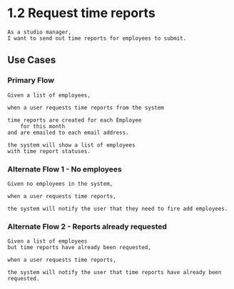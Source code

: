 # 1.2 Request time reports
```
As a studio manager,
I want to send out time reports for employees to submit.
```

## Use Cases

### Primary Flow
```
Given a list of employees,

when a user requests time reports from the system

time reports are created for each Employee
    for this month
and are emailed to each email address.

the system will show a list of employees
with time report statuses.
```

### Alternate Flow 1 - No employees
```
Given no employees in the system,

when a user requests time reports,

the system will notify the user that they need to fire add employees.
```

### Alternate Flow 2 - Reports already requested
```
Given a list of employees
but time reports have already been requested,

when a user requests time reports,

the system will notify the user that time reports have already been requested.
```

